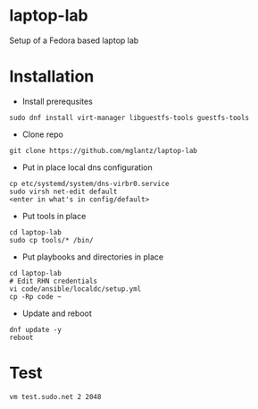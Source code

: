 # laptop-lab
Setup of a Fedora based laptop lab

# Installation
* Install prerequsites
```
sudo dnf install virt-manager libguestfs-tools guestfs-tools
```
* Clone repo
```
git clone https://github.com/mglantz/laptop-lab
```
* Put in place local dns configuration
```
cp etc/systemd/system/dns-virbr0.service
sudo virsh net-edit default
<enter in what's in config/default>
```
* Put tools in place
```
cd laptop-lab
sudo cp tools/* /bin/
```
* Put playbooks and directories in place
```
cd laptop-lab
# Edit RHN credentials
vi code/ansible/localdc/setup.yml
cp -Rp code ~
```
* Update and reboot
```
dnf update -y
reboot
```

# Test
```
vm test.sudo.net 2 2048
```
